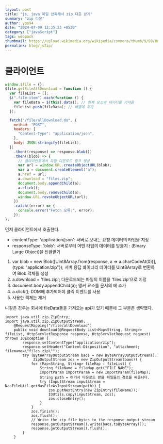 ```yaml
---
layout: post
title: "js, java 파일 압축해서 zip 다운 받기"
summary: "zip 다운"
author: yoo94
date: "2024-07-09 12:35:23 +0530"
category: ["javaScript"]
tags: webpack
thumbnail: https://upload.wikimedia.org/wikipedia/commons/thumb/9/99/Unofficial_JavaScript_logo_2.svg/1200px-Unofficial_JavaScript_logo_2.svg.png
permalink: blog/jsZip/
---
```


# 클라이언트

```javascript
window.$file = {};
$file.getFileAllDownload = function () {
  var fileList = [];
  $(".file-item").each(function () {
    var fileData = $(this).data(); // 현재 요소의 데이터를 가져옴
    fileList.push(fileData); // 배열에 추가
  });

  fetch("/file/allDownload.do", {
    method: "POST",
    headers: {
      "Content-Type": "application/json",
    },
    body: JSON.stringify(fileList),
  })
    .then((response) => response.blob())
    .then((blob) => {
      // 클라이언트에서 파일 다운로드 링크 생성
      var url = window.URL.createObjectURL(blob);
      var a = document.createElement("a");
      a.href = url;
      a.download = "files.zip";
      document.body.appendChild(a);
      a.click();
      document.body.removeChild(a);
      window.URL.revokeObjectURL(url);
    })
    .catch((error) => {
      console.error("Fetch 오류:", error);
    });
};
```

먼저 클라이언트에서 호출한다.

- contentType: 'application/json': 서버로 보내는 요청 데이터의 타입을 지정
- responseType: 'blob': 서버로부터 어떤 타입의 데이터를 받을지 : (Binary Large Object)을 반환받기

1. var blob = new Blob([Uint8Array.from(response, a => a.charCodeAt(0))], {type: "application/zip"});
   서버 응답 바이너리 데이터를 Uint8Array로 변환하여 Blob 객체를 생성
2. a.download = 'files.zip'; 다운로드되는 파일의 이름을 'files.zip'으로 지정
3. document.body.appendChild(a); 앵커 요소를 문서의 <body>에 추가
4. a.click(); DOM에 추가되어야 클릭 이벤트를 사용
5. 사용한 객체는 제거

나같은 경우는 회사에 fileData들을 가져오는 api가 있기 때문에 그 부분은 생략했다.

```text
import java.util.zip.ZipEntry;
import java.util.zip.ZipOutputStream;
    @RequestMapping("/file/allDownload")
	public void download(@RequestBody List<Map<String, String>> fileList, HttpServletResponse response, HttpServletRequest request) throws IOException {
		response.setContentType("application/zip");
		response.setHeader("Content-Disposition", "attachment; filename=\"files.zip\"");
		try (ByteArrayOutputStream baos = new ByteArrayOutputStream();
			 ZipOutputStream zos = new ZipOutputStream(baos)) {
			for (Map<String, String> fileMap : fileList) {
				String fileName = fileMap.get("FILE_NAME");
				ImportParam importParam = new ImportParam(fileMap);
				String path = 여기서 다운로드 받을 파일들의 경로를 써줍니다.
				try (InputStream inputStream = NasFileUtil.getNasFileAsInputStream(path)) {
					zos.putNextEntry(new ZipEntry(fileName));
					IOUtils.copy(inputStream, zos);
					zos.closeEntry();
				}
			}
			zos.finish();
			zos.flush();
			// Write the zip file bytes to the response output stream
			response.getOutputStream().write(baos.toByteArray());
			response.getOutputStream().flush();
		}
	}
```
